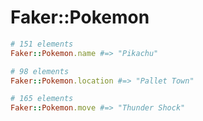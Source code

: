# Faker::Pokemon

```ruby
# 151 elements
Faker::Pokemon.name #=> "Pikachu"

# 98 elements
Faker::Pokemon.location #=> "Pallet Town"

# 165 elements
Faker::Pokemon.move #=> "Thunder Shock"
```

